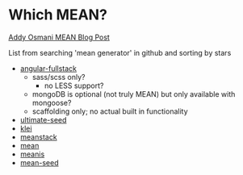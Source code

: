 # Which MEAN?

[Addy Osmani MEAN Blog Post](http://addyosmani.com/blog/full-stack-javascript-with-mean-and-yeoman/)

List from searching 'mean generator' in github and sorting by stars

- [angular-fullstack](https://github.com/DaftMonk/generator-angular-fullstack)
	- sass/scss only?
		- no LESS support?
	- mongoDB is optional (not truly MEAN) but only available with mongoose?
	- scaffolding only; no actual built in functionality
- [ultimate-seed](https://github.com/pilwon/ultimate-seed-generator)
- [klei](https://github.com/klei-dev/generator-klei)
- [meanstack](https://github.com/wlepinski/generator-meanstack)
- [mean](https://github.com/jrcryer/generator-mean)
- [meanis](https://github.com/chrisenytc/generator-meanis)
- [mean-seed](https://github.com/jackrabbitsgroup/generator-mean-seed)